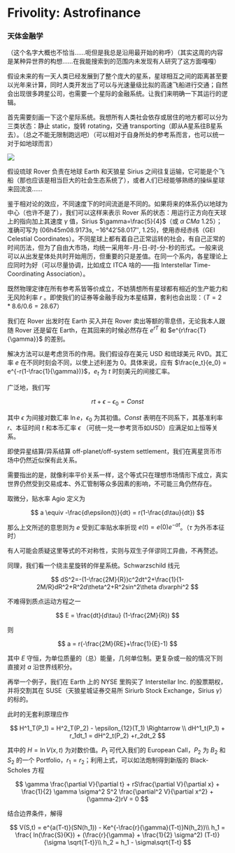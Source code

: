 # Frivolity: Astrofinance

### 天体金融学

（这个名字大概也不恰当……呃但是我总是沿用最开始的称呼）（其实这周的内容是某种异世界的构想……在我能搜索到的范围内未发现有人研究了这方面嘎嘎）

假设未来的有一天人类已经发展到了整个庞大的星系，星球相互之间的距离甚至要以光年来计算，同时人类开发出了可以与光速量级比拟的高速飞船进行交通；自然会出现很多跨星公司，也需要一个星际的金融系统。让我们来明确一下其运行的逻辑。

首先需要刻画一下这个星际系统。我想所有人类社会依存或居住的地方都可以分为三类状态：静止 static，旋转 rotating，交通 transporting（即从A星系往B星系去）。（总之不能无限制跑远吧）（可以相对于自身所处的参考系而言，也可以统一对于如地球而言）

![](./graph/24.1.19.jpg)

假设琉球 Rover 负责在地球 Earth 和天狼星 Sirius 之间往复运输，它可能是个飞船（那也应该是相当巨大的社会生态系统了），或者人们已经能够熟练的操纵星球来回流浪……

鉴于相对论的效应，不同速度下的时间流逝是不同的。如果将来的体系仍以地球为中心（也许不是了），我们可以这样来表示 Rover 系的状态：用运行正方向在天球上的指向加上其速度 $\gamma$ 值，Sirius $\gamma=\frac{5}{4}$（或 $\alpha\ CMa\ 1.25$）；准确可写为 (06h45m08.9173s, −16°42′58.017″, 1.25)，使用赤经赤纬（GEI Celestial Coordinates）。不同星球上都有着自己正常运转的社会，有自己正常的时间历法，但为了自由大市场，均统一采用年-月-日-时-分-秒的形式。一般来说可以从出发星体处共时开始用历，但重要的只是差值。在同一个系内，各星理论上应同时为好（可以尽量协调，比如成立 ITCA 啥的——指 Interstellar Time-Coordinating Association）。

既然物理定律在所有参考系皆等价成立，不妨猜想所有星球都有相近的生产能力和无风险利率 $r$ 。即使我们的证券等金融手段为本星结算，套利也会出现：（$T = 2*8.6/0.6 = 28.67$）

我们在 Rover 出发时在 Earth 买入并在 Rover 卖出等额的零息债，无论我本人跟随 Rover 还是留在 Earth，在其回来的时候必然存在 $e^{rT}$ 和 $e^{r\frac{T}{\gamma}}$ 的差别。

解决方法可以是考虑货币的作用。我们假设存在美元 USD 和琉球美元 RVD。其汇率 $e$ 在不同时刻会不同，以使上述利差为 0。具体来说，应有 $\frac{e_t}{e_0} = e^{-r(1-\frac{1}{\gamma})}$，$e_t$ 为 $t$ 时刻美元的间接汇率。

广泛地，我们写

$$
rt + \epsilon -\epsilon_0 = Const
$$

其中 $\epsilon$ 为间接对数汇率 $\ln e$，$\epsilon_0$ 为其初值。$Const$ 表明在不同系下，其基准利率 $r$、本征时间 $t$ 和本币汇率 $\epsilon$ （可统一兑一参考货币如USD）应满足如上恒等关系。

即使异星结算/异系结算 off-planet/off-system settlement，我们在离星货币市场中仍然近似保有此关系。

需要指出的是，就像利率平价关系一样，这个等式只在理想市场情形下成立，真实世界仍然受到交易成本、外汇管制等众多因素的影响，不可能三角仍然存在。

取微分，贴水率 Agio 定义为

$$
a \equiv -\frac{d\epsilon(t)}{dt} = r(1-\frac{d\tau}{dt})
$$

那么上文所述的意思则为 $e$ 受到汇率贴水率折现 $e(t) = e(0) e^{-at}$。（$\tau$ 为外币本征时）

有人可能会质疑这里等式的不对称性，实则与双生子佯谬同工异曲，不再赘述。

同理，我们看一个绕主星旋转的伴星系统。Schwarzschild 线元

$$
dS^2=-(1-\frac{2M}{R})c^2dt^2+\frac{1}{1-2M/R}dR^2+R^2d\theta^2+R^2sin^2\theta d\varphi^2
$$

不难得到质点运动方程之一

$$
E = \frac{dt}{d\tau} (1-\frac{2M}{R})
$$

则

$$
a = r(-\frac{2M}{RE}+\frac{1}{E}-1)
$$

其中 $E$ 守恒，为单位质量的（总）能量，几何单位制。更复杂或一般的情况下则直接对 $a$ 沿世界线积分。

再举一个例子，我们在 Earth 上的 NYSE 里购买了 Interstellar Inc. 的股票期权，并将交割其在 SUSE（天狼星城证券交易所 Siriurb Stock Exchange，Sirius $\gamma$）的标的。

此时的无套利原理应作

$$
H^1_T(P_1) =  H^2_T(P_2) - \epsilon_{12}(T_1) \Rightarrow \\
dH^1_t(P_1) + r_1dt_1 = dH^2_t(P_2) +r_2dt_2
$$

其中的 $H = \ln V(x,t)$ 为对数价值。$P_1$ 可代入我们的 European Call，$P_2$ 为 $B_2$  和 $S_2$ 的一个 Portfolio，$r_1=r_2$；利用上式，可以如法炮制得到新版的 Black-Scholes 方程

$$
\gamma \frac{\partial V}{\partial t} + rS\frac{\partial V}{\partial x} + \frac{1}{2} \gamma \sigma^2 S^2 \frac{\partial^2 V}{\partial x^2} +(\gamma-2)rV = 0
$$

结合边界条件，解得

$$
V(S,t) = e^{a(T-t)}(SN(h_1)) - Ke^{-\frac{r}{\gamma}(T-t)}N(h_2))\\
h_1 = \frac{ ln(\frac{S}{K}) + (\frac{r}{\gamma} + \frac{1}{2} \sigma^2) (T-t)} {\sigma \sqrt{T-t}}\\
h_2 = h_1 - \sigma\sqrt{T-t}
$$
